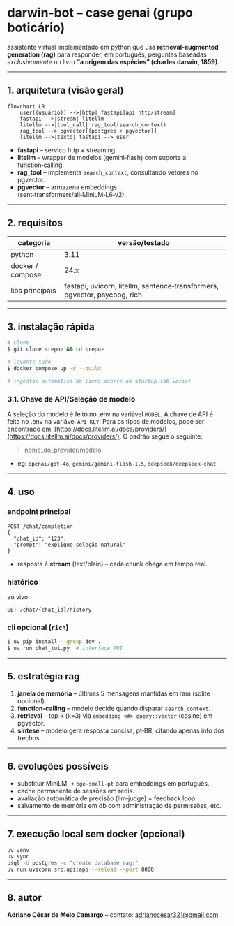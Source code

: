 # darwin-bot – case genai (grupo boticário)

assistente virtual implementado em python que usa **retrieval‑augmented generation (rag)** para responder, em português, perguntas baseadas *exclusivamente* no livro **“a origem das espécies” (charles darwin, 1859)**.

---

## 1. arquitetura (visão geral)

```mermaid
flowchart LR
    user((usuário)) -->|http| fastapi[api http/stream]
    fastapi -->|stream| litellm
    litellm -->|tool_call| rag_tool(search_context)
    rag_tool --> pgvector[(postgres + pgvector)]
    litellm -->|texto| fastapi --> user
```

* **fastapi** – serviço http + streaming.
* **litellm** – wrapper de modelos (gemini‑flash) com suporte a function‑calling.
* **rag\_tool** – implementa `search_context`, consultando vetores no pgvector.
* **pgvector** – armazena embeddings (sent‑transformers/all‑MiniLM‑L6‑v2).

---

## 2. requisitos

| categoria        | versão/testado                                                            |
| ---------------- | ------------------------------------------------------------------------- |
| python           | 3.11                                                                      |
| docker / compose | 24.x                                                                      |
| libs principais  | fastapi, uvicorn, litellm, sentence‑transformers, pgvector, psycopg, rich |

---

## 3. instalação rápida

```bash
# clone
$ git clone <repo> && cd <repo>

# levante tudo
$ docker compose up -d --build

# ingestão automática do livro ocorre no startup (db vazio)
```

### 3.1. Chave de API/Seleção de modelo

A seleção do modelo é feito no .env na variável `MODEL`.
A chave de API é feita no .env na variável `API_KEY`.
Para os tipos de modelos, pode ser encontrado em: [https://docs.litellm.ai/docs/providers/](https://docs.litellm.ai/docs/providers/). O padrão segue o seguinte:
> nome_do_provider/modelo
* eg: `openai/gpt-4o`, `gemini/gemini-flash-1.5`, `deepseek/deepseek-chat`

---

## 4. uso

### endpoint principal

```
POST /chat/completion
{
  "chat_id": "123",
  "prompt": "explique seleção natural"
}
```

* resposta é **stream** (text/plain) – cada chunk chega em tempo real.

### histórico

ao vivo:

```
GET /chat/{chat_id}/history
```

### cli opcional (`rich`)

```bash
$ uv pip install --group dev .
$ uv run chat_tui.py  # interface TUI
```

---

## 5. estratégia rag

1. **janela de memória** – últimas 5 mensagens mantidas em ram (sqlite opcional).
2. **function‑calling** – modelo decide quando disparar `search_context`.
3. **retrieval** – top‑k (k=3) via `embedding <#> query::vector` (cosine) em pgvector.
4. **síntese** – modelo gera resposta concisa, pt‑BR, citando apenas info dos trechos.

---

## 6. evoluções possíveis

* substituir MiniLM → `bge‑small‑pt` para embeddings em português.
* cache permanente de sessões em redis.
* avaliação automática de precisão (llm‑judge) + feedback loop.
* salvamento de memória em db com administração de permissões, etc.

---

## 7. execução local sem docker (opcional)

```bash
uv venv
uv sync
psql -U postgres -c "create database rag;"
uv run uvicorn src.api:app --reload --port 8000
```

---

## 8. autor

**Adriano César de Melo Camargo** 
– contato: [adrianocesar321@gmail.com](mailto:adrianocesar321@gmail.com)